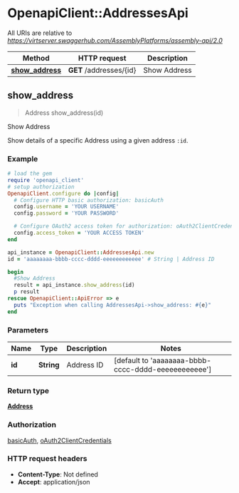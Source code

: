 # OpenapiClient::AddressesApi

All URIs are relative to *https://virtserver.swaggerhub.com/AssemblyPlatforms/assembly-api/2.0*

Method | HTTP request | Description
------------- | ------------- | -------------
[**show_address**](AddressesApi.md#show_address) | **GET** /addresses/{id} | Show Address



## show_address

> Address show_address(id)

Show Address

Show details of a specific Address using a given address `:id`.

### Example

```ruby
# load the gem
require 'openapi_client'
# setup authorization
OpenapiClient.configure do |config|
  # Configure HTTP basic authorization: basicAuth
  config.username = 'YOUR USERNAME'
  config.password = 'YOUR PASSWORD'

  # Configure OAuth2 access token for authorization: oAuth2ClientCredentials
  config.access_token = 'YOUR ACCESS TOKEN'
end

api_instance = OpenapiClient::AddressesApi.new
id = 'aaaaaaaa-bbbb-cccc-dddd-eeeeeeeeeeee' # String | Address ID

begin
  #Show Address
  result = api_instance.show_address(id)
  p result
rescue OpenapiClient::ApiError => e
  puts "Exception when calling AddressesApi->show_address: #{e}"
end
```

### Parameters


Name | Type | Description  | Notes
------------- | ------------- | ------------- | -------------
 **id** | **String**| Address ID | [default to &#39;aaaaaaaa-bbbb-cccc-dddd-eeeeeeeeeeee&#39;]

### Return type

[**Address**](Address.md)

### Authorization

[basicAuth](../README.md#basicAuth), [oAuth2ClientCredentials](../README.md#oAuth2ClientCredentials)

### HTTP request headers

- **Content-Type**: Not defined
- **Accept**: application/json

